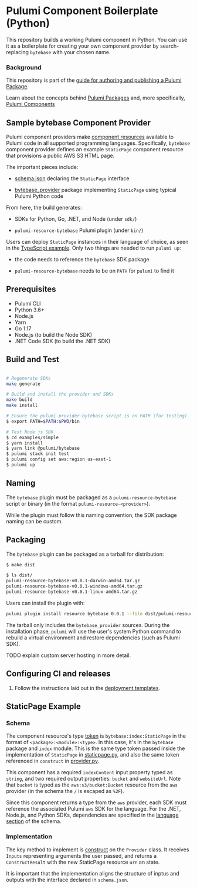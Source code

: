 # Pulumi Component Boilerplate (Python)

This repository builds a working Pulumi component in Python. You
can use it as a boilerplate for creating your own component provider by search-replacing `bytebase` with your chosen name.

### Background
This repository is part of the [guide for authoring and publishing a Pulumi Package](https://www.pulumi.com/docs/guides/pulumi-packages/how-to-author).

Learn about the concepts behind [Pulumi Packages](https://www.pulumi.com/docs/guides/pulumi-packages/#pulumi-packages) and, more specifically, [Pulumi Components](https://www.pulumi.com/docs/intro/concepts/resources/components/)

## Sample bytebase Component Provider

Pulumi component providers make
[component resources](https://www.pulumi.com/docs/intro/concepts/resources/#components)
available to Pulumi code in all supported programming languages.
Specifically, `bytebase` component provider defines an example `StaticPage`
component resource that provisions a public AWS S3 HTML page.

The important pieces include:

- [schema.json](schema.json) declaring the `StaticPage` interface

- [bytebase_provider](provider/cmd/pulumi-resource-bytebase/bytebase_provider/provider.py) package
  implementing `StaticPage` using typical Pulumi Python code

From here, the build generates:

- SDKs for Python, Go, .NET, and Node (under `sdk/`)

- `pulumi-resource-bytebase` Pulumi plugin (under `bin/`)

Users can deploy `StaticPage` instances in their language of choice,
as seen in the [TypeScript example](examples/simple/index.ts). Only
two things are needed to run `pulumi up`:

- the code needs to reference the `bytebase` SDK package

- `pulumi-resource-bytebase` needs to be on `PATH` for `pulumi` to find it


## Prerequisites

- Pulumi CLI
- Python 3.6+
- Node.js
- Yarn
- Go 1.17
- Node.js (to build the Node SDK)
- .NET Code SDK (to build the .NET SDK)


## Build and Test

```bash

# Regenerate SDKs
make generate

# Build and install the provider and SDKs
make build
make install

# Ensure the pulumi-provider-bytebase script is on PATH (for testing)
$ export PATH=$PATH:$PWD/bin

# Test Node.js SDK
$ cd examples/simple
$ yarn install
$ yarn link @pulumi/bytebase
$ pulumi stack init test
$ pulumi config set aws:region us-east-1
$ pulumi up

```

## Naming

The `bytebase` plugin must be packaged as a `pulumi-resource-bytebase` script or
binary (in the format `pulumi-resource-<provider>`).

While the plugin must follow this naming convention, the SDK package
naming can be custom.

## Packaging

The `bytebase` plugin can be packaged as a tarball for distribution:

```bash
$ make dist

$ ls dist/
pulumi-resource-bytebase-v0.0.1-darwin-amd64.tar.gz
pulumi-resource-bytebase-v0.0.1-windows-amd64.tar.gz
pulumi-resource-bytebase-v0.0.1-linux-amd64.tar.gz
```

Users can install the plugin with:

```bash
pulumi plugin install resource bytebase 0.0.1 --file dist/pulumi-resource-bytebase-v0.0.1-darwin-amd64.tar.gz
```

The tarball only includes the `bytebase_provider` sources. During the
installation phase, `pulumi` will use the user's system Python command
to rebuild a virtual environment and restore dependencies (such as
Pulumi SDK).

TODO explain custom server hosting in more detail.

## Configuring CI and releases

1. Follow the instructions laid out in the [deployment templates](./deployment-templates/README-DEPLOYMENT.md).

## StaticPage Example

### Schema

The component resource's type [token](schema.json#L4)
is `bytebase:index:StaticPage` in the
format of `<package>:<module>:<type>`. In this case, it's in the `bytebase`
package and `index` module. This is the same type token passed inside
the implementation of `StaticPage` in
[staticpage.py](provider/cmd/pulumi-resource-bytebase/bytebase_provider/staticpage.py#L46),
and also the same token referenced in `construct` in
[provider.py](provider/cmd/pulumi-resource-bytebase/bytebase_provider/provider.py#L36).

This component has a required `indexContent` input property typed as
`string`, and two required output properties: `bucket` and
`websiteUrl`. Note that `bucket` is typed as the
`aws:s3/bucket:Bucket` resource from the `aws` provider (in the schema
the `/` is escaped as `%2F`).

Since this component returns a type from the `aws` provider, each SDK
must reference the associated Pulumi `aws` SDK for the language. For
the .NET, Node.js, and Python SDKs, dependencies are specified in the
[language section](schema.json#31) of the schema.

### Implementation

The key method to implement is
[construct](provider/cmd/pulumi-resource-bytebase/bytebase_provider/provider.py#L36)
on the `Provider` class. It receives `Inputs` representing arguments the user passed,
and returns a `ConstructResult` with the new StaticPage resource `urn` an state.

It is important that the implementation aligns the structure of inptus
and outputs with the interface declared in `schema.json`.
